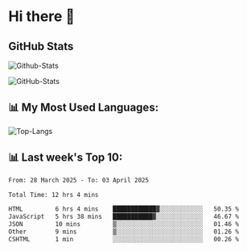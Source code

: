 # Hi there 👋

## GitHub Stats
![Github-Stats](https://github-readme-stats-sigma-five.vercel.app/api?username=ltorson&show_icons=true&theme=radical&count_private=true&show=reviews,discussions_started,discussions_answered,prs_merged,prs_merged_percentage)

![GitHub-Stats](https://github-readme-stats.vercel.app/api/wakatime?username=LeeTorson&theme=synthwave&size_weight=0.5&count_weight=0.5&title_color=36F9F6&langs_count=10&count_private=true)

## 📊 My Most Used Languages:
![Top-Langs](https://github-readme-stats-sigma-five.vercel.app/api/top-langs/?username=LTorson&layout=compact&langs_count=10)


## 📊 Last week's Top 10:
<!--START_SECTION:waka-->

```txt
From: 28 March 2025 - To: 03 April 2025

Total Time: 12 hrs 4 mins

HTML         6 hrs 4 mins    ████████████▓░░░░░░░░░░░░   50.35 %
JavaScript   5 hrs 38 mins   ███████████▓░░░░░░░░░░░░░   46.67 %
JSON         10 mins         ▒░░░░░░░░░░░░░░░░░░░░░░░░   01.46 %
Other        9 mins          ▒░░░░░░░░░░░░░░░░░░░░░░░░   01.26 %
CSHTML       1 min           ░░░░░░░░░░░░░░░░░░░░░░░░░   00.26 %
```

<!--END_SECTION:waka-->
